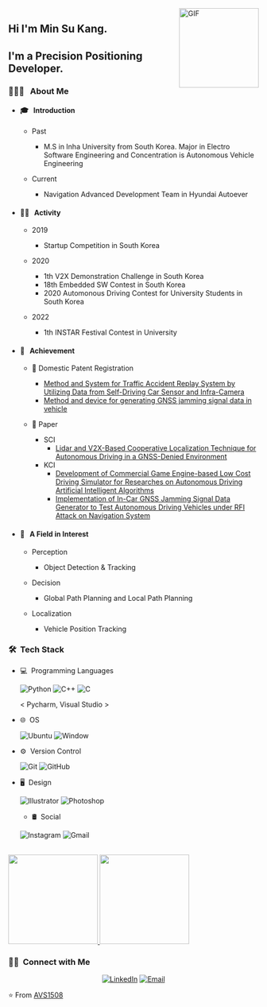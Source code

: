 <img align="right" alt="GIF" height="160px" src="https://media.giphy.com/media/du3J3cXyzhj75IOgvA/giphy.gif" />
<p align="center">
 <h2 align="left">Hi I'm Min Su Kang.</h2>
</p>

<h2> I'm a Precision Positioning Developer. </h2>

<h3> 👨🏻‍💻 &nbsp; About Me </h3>

- <h4> 🎓 &nbsp; Introduction </h4>
  
  + Past
    + M.S in Inha University from South Korea. Major in Electro Software Engineering and Concentration is Autonomous Vehicle Engineering
  
  + Current
    + Navigation Advanced Development Team in Hyundai Autoever 
 
- <h4> 🏃‍♂ &nbsp; Activity </h4>

  + 2019
    + Startup Competition in South Korea

  + 2020
    + 1th V2X Demonstration Challenge in South Korea
    + 18th Embedded SW Contest in South Korea
    + 2020 Automonous Driving Contest for University Students in South Korea

  + 2022
    + 1th INSTAR Festival Contest in University

- <h4> 🎊 &nbsp; Achievement </h4>

  + 📄 Domestic Patent Registration
    + [Method and System for Traffic Accident Replay System by Utilizing Data from Self-Driving Car Sensor and Infra-Camera](https://patents.google.com/patent/KR102376526B1/ko?oq=KR102376526)
    + [Method and device for generating GNSS jamming signal data in vehicle](https://patents.google.com/patent/KR102411530B1/ko?oq=KR102411530)

  + 📄 Paper
    + SCI
      + [Lidar and V2X-Based Cooperative Localization Technique for Autonomous Driving in a GNSS-Denied Environment](https://www.mdpi.com/2072-4292/14/22/5881)
    + KCI
      + [Development of Commercial Game Engine-based Low Cost Driving Simulator for Researches on Autonomous Driving Artificial Intelligent Algorithms](https://www.kci.go.kr/kciportal/ci/sereArticleSearch/ciSereArtiView.kci?sereArticleSearchBean.artiId=ART002792970)
      + [Implementation of In-Car GNSS Jamming Signal Data Generator to Test Autonomous Driving Vehicles under RFI Attack on Navigation System](https://scienceon.kisti.re.kr/srch/selectPORSrchArticle.do?cn=JAKO202113855736872&dbt=NART)

- <h4> 💼 &nbsp; A Field in Interest </h4>
  
  + Perception
    + Object Detection & Tracking
  
  + Decision
    + Global Path Planning and Local Path Planning
  
  + Localization
    + Vehicle Position Tracking

<h3> 🛠 &nbsp;Tech Stack</h3>

- 💻  &nbsp;Programming Languages

  ![Python](https://img.shields.io/badge/python%20-%2314354C.svg?&style=for-the-badge&logo=python&logoColor=white)
  ![C++](https://img.shields.io/badge/c++%20-%2300599C.svg?&style=for-the-badge&logo=c%2B%2B&ogoColor=white)
  ![C](https://img.shields.io/badge/c%23%20-%23239120.svg?&style=for-the-badge&logo=c-sharp&logoColor=white)
  
  < Pycharm, Visual Studio >
- 🌐 &nbsp;OS

  ![Ubuntu](https://img.shields.io/badge/Ubuntu-E95420?style=for-the-badge&logo=ubuntu&logoColor=white)
  ![Window](https://img.shields.io/badge/Windows-0078D6?style=for-the-badge&logo=windows&logoColor=white)
- ⚙️ &nbsp;Version Control

  ![Git](https://img.shields.io/badge/git%20-%23F05033.svg?&style=for-the-badge&logo=git&logoColor=white)
  ![GitHub](https://img.shields.io/badge/github%20-%23121011.svg?&style=for-the-badge&logo=github&logoColor=white)
- 🖥 &nbsp;Design

  ![Illustrator](https://img.shields.io/badge/adobe%20illustrator%20-%23FF9A00.svg?&style=for-the-badge&logo=adobe%20illustrator&logoColor=white)
  ![Photoshop](https://img.shields.io/badge/adobe%20photoshop%20-%2331A8FF.svg?&style=for-the-badge&logo=adobe%20photoshop&logoColor=white)
  - 🛢 &nbsp;Social
 
  ![Instagram](https://img.shields.io/badge/Instagram%20-%23E4405F.svg?&style=for-the-badge&logo=Instagram&logoColor=white)
  ![Gmail](https://img.shields.io/badge/Gmail-D14836?style=for-the-badge&logo=gmail&logoColor=white)

<br/>

<a href="https://github.com/kangminsu1">
  <img height="180em" src="https://github-readme-stats.vercel.app/api?username=kangminsu1&theme=buefy&show_icons=true" />
  <img height="180em" src="https://github-readme-stats.vercel.app/api/top-langs/?username=kangminsu1&theme=buefy&layout=compact" />
</a>

<br/>

<h3> 🤝🏻 &nbsp;Connect with Me </h3>

<p align="center">
<a href="https://www.linkedin.com/in/minsu-kang-b3706b170/"><img alt="LinkedIn" src="https://img.shields.io/badge/LinkedIn-Min_Su_Kang-blue?style=flat-square&logo=linkedin"></a>
<a href="mailto:kangminsu243@gmail.com"><img alt="Email" src="https://img.shields.io/badge/Email-kangminsu243@gmail.com-blue?style=flat-square&logo=gmail"></a>
</p>


⭐️ From [AVS1508](https://github.com/AVS1508)
